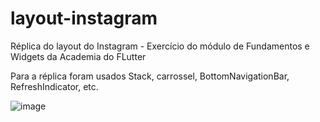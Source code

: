 # layout-instagram
Réplica do layout do Instagram - Exercício do módulo de Fundamentos e Widgets da Academia do FLutter  

Para a réplica foram usados Stack, carrossel, BottomNavigationBar, RefreshIndicator, etc. 

![image](https://user-images.githubusercontent.com/77711349/228411938-eb5dded6-f58e-4708-9243-9d1faa82967f.png)

